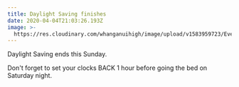 ```yaml
---
title: Daylight Saving finishes
date: 2020-04-04T21:03:26.193Z
image: >-
  https://res.cloudinary.com/whanganuihigh/image/upload/v1583959723/Events/Document.jpg
---
```


Daylight Saving ends this Sunday.  

Don't forget to set your clocks BACK 1 hour before going the bed on Saturday night.